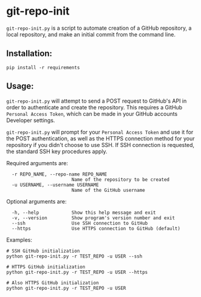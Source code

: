 # git-repo-init
`git-repo-init.py` is a script to automate creation of a GitHub repository, a local repository, and make an initial
commit from the command line.

## Installation:
`pip install -r requirements`

## Usage:
`git-repo-init.py` will attempt to send a POST request to GitHub's API in order to authenticate and create the 
repository.  This requires a GitHub `Personal Access Token`, which can be made in your GitHub accounts Developer 
settings.

`git-repo-init.py` will prompt for your `Personal Access Token` and use it for the POST
authentication, as well as the HTTPS connection method for your repository if you didn't choose to use SSH. If SSH 
connection is requested, the standard SSH key procedures apply. 


Required arguments are:
  
```
  -r REPO_NAME, --repo-name REPO_NAME
                        Name of the repository to be created
  -u USERNAME, --username USERNAME
                        Name of the GitHub username
```

Optional arguments are:

```
  -h, --help            Show this help message and exit
  -v, --version         Show program's version number and exit
  --ssh                 Use SSH connection to GitHub
  --https               Use HTTPS connection to GitHub (default)
```

Examples:

```
# SSH GitHub initialization
python git-repo-init.py -r TEST_REPO -u USER --ssh

# HTTPS GitHub initialization
python git-repo-init.py -r TEST_REPO -u USER --https

# Also HTTPS GitHub initialization
python git-repo-init.py -r TEST_REPO -u USER
```